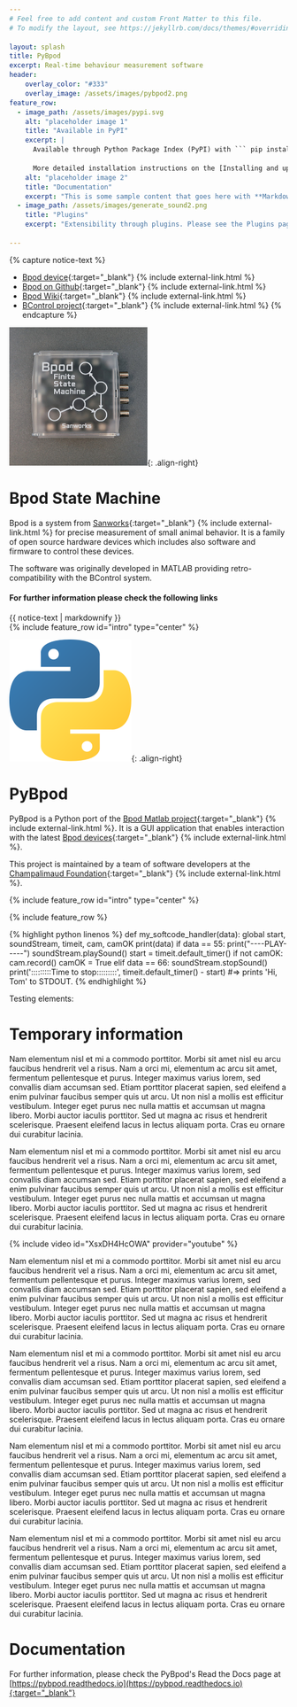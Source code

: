 ```yaml
---
# Feel free to add content and custom Front Matter to this file.
# To modify the layout, see https://jekyllrb.com/docs/themes/#overriding-theme-defaults

layout: splash
title: PyBpod
excerpt: Real-time behaviour measurement software
header:
    overlay_color: "#333"
    overlay_image: /assets/images/pybpod2.png
feature_row:
  - image_path: /assets/images/pypi.svg
    alt: "placeholder image 1"
    title: "Available in PyPI"
    excerpt: |
      Available through Python Package Index (PyPI) with ``` pip install pybpod ```  

      More detailed installation instructions on the [Installing and updating](https://pybpod.readthedocs.io/en/v1.7.8/getting-started/install.html){:target="_blank"} <i class="fas fa-external-link-alt fa-xs"/> section of the documentation.
    alt: "placeholder image 2"
    title: "Documentation"
    excerpt: "This is some sample content that goes here with **Markdown** formatting."
  - image_path: /assets/images/generate_sound2.png
    title: "Plugins"
    excerpt: "Extensibility through plugins. Please see the Plugins page for a list of available plugins.\n\nInstructions to guide you to start developing your own plugins are available in the documentation"

---
```

{% capture notice-text %}
* [Bpod device](https://sanworks.io/shop/viewproduct?productID=1024){:target="_blank"} {% include external-link.html %}
* [Bpod on Github](https://github.com/sanworks/Bpod){:target="_blank"} {% include external-link.html %}
* [Bpod Wiki](https://sites.google.com/site/bpoddocumentation/){:target="_blank"} {% include external-link.html %}
* [BControl project](http://brodywiki.princeton.edu/bcontrol/index.php/Main_Page/){:target="_blank"} {% include external-link.html %}
{% endcapture %}

![bpod state machine](/assets/images/bpod.jpg){: .align-right}
# Bpod State Machine #
Bpod is a system from [Sanworks](https://sanworks.io){:target="_blank"} {% include external-link.html %} for precise measurement of small animal behavior. It is a family of open source hardware devices which includes also software and firmware to control these devices. 

The software was originally developed in MATLAB providing retro-compatibility with the BControl system.

<div class="notice--info">
  <h4>For further information please check the following links</h4>
  {{ notice-text | markdownify }}
</div>
{% include feature_row id="intro" type="center" %}

![Python logo](/assets/images/Python-logo-notext.svg){: .align-right}
# PyBpod #
PyBpod is a Python port of the [Bpod Matlab project](https://github.com/sanworks/Bpod>){:target="_blank"} {% include external-link.html %}. It is a GUI application that enables interaction with the latest [Bpod devices](https://sanworks.io/shop/products.php?productFamily=bpod){:target="_blank"} {% include external-link.html %}.

This project is maintained by a team of software developers at the [Champalimaud Foundation](http://research.fchampalimaud.org){:target="_blank"} {% include external-link.html %}.

<!-- <i class="fa fa-camera-retro fa-5x"></i>  <i class="fa fa-book fa-5x"></i> 

wee

![python-logo](/assets/images/Python-logo-notext.svg) <i class="fab fa-python fa-5x"></i> 

weeeee -->

{% include feature_row id="intro" type="center" %}

{% include feature_row %}


{% highlight python linenos %}
def my_softcode_handler(data):
    global start, soundStream, timeit, cam, camOK
    print(data)
    if data == 55:
        print("----PLAY-----")
        soundStream.playSound()
        start = timeit.default_timer()
        if not camOK:
            cam.record()
            camOK = True
    elif data == 66:
        soundStream.stopSound()
        print(':::::::::Time to stop:::::::::', timeit.default_timer() - start)
#=> prints 'Hi, Tom' to STDOUT.
{% endhighlight %}


Testing elements:

# Temporary information #
Nam elementum nisl et mi a commodo porttitor. Morbi sit amet nisl eu arcu faucibus hendrerit vel a risus. Nam a orci mi, elementum ac arcu sit amet, fermentum pellentesque et purus. Integer maximus varius lorem, sed convallis diam accumsan sed. Etiam porttitor placerat sapien, sed eleifend a enim pulvinar faucibus semper quis ut arcu. Ut non nisl a mollis est efficitur vestibulum. Integer eget purus nec nulla mattis et accumsan ut magna libero. Morbi auctor iaculis porttitor. Sed ut magna ac risus et hendrerit scelerisque. Praesent eleifend lacus in lectus aliquam porta. Cras eu ornare dui curabitur lacinia.

Nam elementum nisl et mi a commodo porttitor. Morbi sit amet nisl eu arcu faucibus hendrerit vel a risus. Nam a orci mi, elementum ac arcu sit amet, fermentum pellentesque et purus. Integer maximus varius lorem, sed convallis diam accumsan sed. Etiam porttitor placerat sapien, sed eleifend a enim pulvinar faucibus semper quis ut arcu. Ut non nisl a mollis est efficitur vestibulum. Integer eget purus nec nulla mattis et accumsan ut magna libero. Morbi auctor iaculis porttitor. Sed ut magna ac risus et hendrerit scelerisque. Praesent eleifend lacus in lectus aliquam porta. Cras eu ornare dui curabitur lacinia.

{% include video id="XsxDH4HcOWA" provider="youtube" %}

Nam elementum nisl et mi a commodo porttitor. Morbi sit amet nisl eu arcu faucibus hendrerit vel a risus. Nam a orci mi, elementum ac arcu sit amet, fermentum pellentesque et purus. Integer maximus varius lorem, sed convallis diam accumsan sed. Etiam porttitor placerat sapien, sed eleifend a enim pulvinar faucibus semper quis ut arcu. Ut non nisl a mollis est efficitur vestibulum. Integer eget purus nec nulla mattis et accumsan ut magna libero. Morbi auctor iaculis porttitor. Sed ut magna ac risus et hendrerit scelerisque. Praesent eleifend lacus in lectus aliquam porta. Cras eu ornare dui curabitur lacinia.

Nam elementum nisl et mi a commodo porttitor. Morbi sit amet nisl eu arcu faucibus hendrerit vel a risus. Nam a orci mi, elementum ac arcu sit amet, fermentum pellentesque et purus. Integer maximus varius lorem, sed convallis diam accumsan sed. Etiam porttitor placerat sapien, sed eleifend a enim pulvinar faucibus semper quis ut arcu. Ut non nisl a mollis est efficitur vestibulum. Integer eget purus nec nulla mattis et accumsan ut magna libero. Morbi auctor iaculis porttitor. Sed ut magna ac risus et hendrerit scelerisque. Praesent eleifend lacus in lectus aliquam porta. Cras eu ornare dui curabitur lacinia.

Nam elementum nisl et mi a commodo porttitor. Morbi sit amet nisl eu arcu faucibus hendrerit vel a risus. Nam a orci mi, elementum ac arcu sit amet, fermentum pellentesque et purus. Integer maximus varius lorem, sed convallis diam accumsan sed. Etiam porttitor placerat sapien, sed eleifend a enim pulvinar faucibus semper quis ut arcu. Ut non nisl a mollis est efficitur vestibulum. Integer eget purus nec nulla mattis et accumsan ut magna libero. Morbi auctor iaculis porttitor. Sed ut magna ac risus et hendrerit scelerisque. Praesent eleifend lacus in lectus aliquam porta. Cras eu ornare dui curabitur lacinia.

Nam elementum nisl et mi a commodo porttitor. Morbi sit amet nisl eu arcu faucibus hendrerit vel a risus. Nam a orci mi, elementum ac arcu sit amet, fermentum pellentesque et purus. Integer maximus varius lorem, sed convallis diam accumsan sed. Etiam porttitor placerat sapien, sed eleifend a enim pulvinar faucibus semper quis ut arcu. Ut non nisl a mollis est efficitur vestibulum. Integer eget purus nec nulla mattis et accumsan ut magna libero. Morbi auctor iaculis porttitor. Sed ut magna ac risus et hendrerit scelerisque. Praesent eleifend lacus in lectus aliquam porta. Cras eu ornare dui curabitur lacinia.


# Documentation #
For further information, please check the PyBpod's Read the Docs page at [https://pybpod.readthedocs.io](https://pybpod.readthedocs.io){:target="_blank"} 
